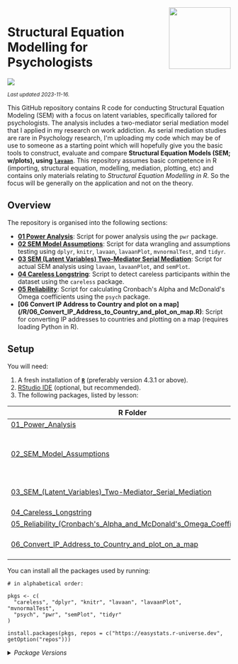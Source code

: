 
<img src='logo/Hex.png' align="right" height="139" />

# Structural Equation Modelling for Psychologists

[![](https://img.shields.io/badge/Language-R-blue)](http://cran.r-project.org/)

<sub>*Last updated 2023-11-16.*</sub>

This GitHub repository contains R code for conducting Structural Equation Modeling (SEM) with a focus on latent variables, specifically tailored for psychologists. The analysis includes a two-mediator serial mediation model that I applied in my research on work addiction. As serial mediation studies are rare in Psychology research, I'm uploading my code which may be of use to someone as a starting point which will hopefully give you the basic tools to construct, evaluate and compare **Structural Equation Models (SEM; w/plots), using [`lavaan`](http://lavaan.ugent.be/)**. This repository assumes basic competence in R (importing, structural equation, modelling, mediation, plotting, etc) and contains only materials relating to *Structural Equation Modelling in R*. So the focus will be generally on the application and not on the theory.  

## Overview

The repository is organised into the following sections:

- **[01 Power Analysis](/R/01_Power_Analysis.R)**: Script for power analysis using the `pwr` package.
- **[02 SEM Model Assumptions](/R/02_SEM_Model_Assumptions.R)**: Script for data wrangling and assumptions testing using `dplyr`, `knitr`, `lavaan`, `lavaanPlot`, `mvnormalTest`, and `tidyr`.
- **[03 SEM (Latent Variables) Two-Mediator Serial Mediation](/R/03_SEM_(Latent_Variables)_Two-Mediator_Serial_Mediation.R)**: Script for actual SEM analysis using `lavaan`, `lavaanPlot`, and `semPlot`.
- **[04 Careless Longstring](/R/04_Careless_Longstring.R)**: Script to detect careless participants within the dataset using the `careless` package.
- **[05 Reliability](/R/05_Reliability_(Cronbach's_Alpha_and_McDonald's_Omega_Coefficients).R)**: Script for calculating Cronbach's Alpha and McDonald's Omega coefficients using the `psych` package.
- **[06 Convert IP Address to Country and plot on a map] (/R/06_Convert_IP_Address_to_Country_and_plot_on_map.R)**: Script for converting IP addresses to countries and plotting on a map (requires loading Python in R).


## Setup

You will need:

1.  A fresh installation of [**`R`**](https://cran.r-project.org/)
    (preferably version 4.3.1 or above).
2.  [RStudio IDE](https://www.rstudio.com/products/rstudio/download/)
    (optional, but recommended).
3.  The following packages, listed by lesson:

| R Folder                                                                                                    | Packages                                                                                                                                                                                                                                                                                                                                                                                                                                                                                                                                                                                                                                                                                          |
|-------------------------------------------------------------------------------------------------------------|---------------------------------------------------------------------------------------------------------------------------------------------------------------------------------------------------------------------------------------------------------------------------------------------------------------------------------------------------------------------------------------------------------------------------------------------------------------------------------------------------------------------------------------------------------------------------------------------------------------------------------------------------------------------------------------------------|
| [01_Power_Analysis](/R/01_Power_Analysis.R)                                                                 | [**`pwr`**](https://CRAN.R-project.org/package=pwr),                                                                                                                                                                                                                                                                                                                                                                                                                                                  |
| [02_SEM_Model_Assumptions](/R/02_SEM_Model_Assumptions.R)                                                      | [`dplyr`](https://CRAN.R-project.org/package=dplyr), [`knitr`](https://CRAN.R-project.org/package=knitr), [**`lavaan`**](https://CRAN.R-project.org/package=lavaan), [**`lavaanPlot`**](https://CRAN.R-project.org/package=lavaanPlot), [`mvnormalTest`](https://CRAN.R-project.org/package=mvnormalTest), [`tidyr`](https://CRAN.R-project.org/package=tidyr),  |
| [03_SEM_(Latent_Variables)_Two-Mediator_Serial_Mediation](/R/03_SEM_(Latent_Variables)_Two-Mediator_Serial_Mediation.R)                                   | [**`lavaan`**](https://CRAN.R-project.org/package=lavaan), [**`lavaanPlot`**](https://CRAN.R-project.org/package=lavaanPlot), [**`semPlot`**](https://CRAN.R-project.org/package=semPlot),                                                                                                                                                                                                                                                                                                              |
| [04_Careless_Longstring](/R/04_Careless_Longstring.R)                                          | [**`careless`**](https://CRAN.R-project.org/package=careless),                                                                                                                                                                                                                                                                                                           |
| [05_Reliability_(Cronbach's_Alpha_and_McDonald's_Omega_Coefficients)](/R/05_Reliability_(Cronbach's_Alpha_and_McDonald's_Omega_Coefficients).R)                                                                    | [`psych`](https://CRAN.R-project.org/package=psych),                                                                                                                                                                                                                                                                                                                          |
| [06_Convert_IP_Address_to_Country_and_plot_on_a_map](/R/06_Convert_IP_Address_to_Country_and_plot_on_map.R)| Requires loading Python in R                                                                                                                                                                                                                                                                                                                  |                                                                                                                                                                                                                                                                                                                                                                                                                                                        |

You can install all the packages used by running:

    # in alphabetical order:

    pkgs <- c(
      "careless", "dplyr", "knitr", "lavaan", "lavaanPlot", "mvnormalTest",
      "psych", "pwr", "semPlot", "tidyr"
    )

    install.packages(pkgs, repos = c("https://easystats.r-universe.dev", getOption("repos")))

<details>
<summary>
<i>Package Versions</i>
</summary>

Run on Windows 11 x64 (build 22621), with R version 4.3.1.

The packages used here:

- `careless` 1.2.2(*CRAN*)
- `dplyr` 1.1.3 (*CRAN*)
- `knitr` 1.45 (*CRAN*)
- `lavaan` 0.6-16 (*CRAN*)
- `lavaanPlot` 0.6.2 (*CRAN*)
- `mvnormalTest` 1.0.0 (*CRAN*)
- `psych` 2.3.9 (*CRAN*)
- `pwr` 1.3-0 (*CRAN*)
- `semPlot` 1.1.6 (*CRAN*)
- `tidyr` 1.3.0 (*CRAN*)

</details>
